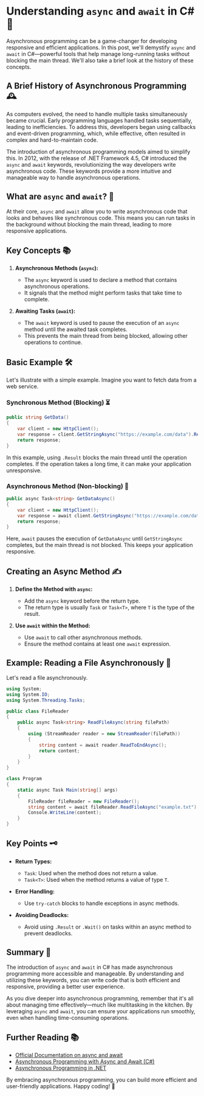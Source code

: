 
# Understanding `async` and `await` in C# 🚀

Asynchronous programming can be a game-changer for developing responsive and efficient applications. In this post, we'll demystify `async` and `await` in C#—powerful tools that help manage long-running tasks without blocking the main thread. We'll also take a brief look at the history of these concepts.

## A Brief History of Asynchronous Programming 🕰️

As computers evolved, the need to handle multiple tasks simultaneously became crucial. Early programming languages handled tasks sequentially, leading to inefficiencies. To address this, developers began using callbacks and event-driven programming, which, while effective, often resulted in complex and hard-to-maintain code.

The introduction of asynchronous programming models aimed to simplify this. In 2012, with the release of .NET Framework 4.5, C# introduced the `async` and `await` keywords, revolutionizing the way developers write asynchronous code. These keywords provide a more intuitive and manageable way to handle asynchronous operations.

## What are `async` and `await`? 🤔

At their core, `async` and `await` allow you to write asynchronous code that looks and behaves like synchronous code. This means you can run tasks in the background without blocking the main thread, leading to more responsive applications.

## Key Concepts 📚

1. **Asynchronous Methods (`async`):**
   - The `async` keyword is used to declare a method that contains asynchronous operations.
   - It signals that the method might perform tasks that take time to complete.

2. **Awaiting Tasks (`await`):**
   - The `await` keyword is used to pause the execution of an `async` method until the awaited task completes.
   - This prevents the main thread from being blocked, allowing other operations to continue.

## Basic Example 🛠️

Let's illustrate with a simple example. Imagine you want to fetch data from a web service.

### Synchronous Method (Blocking) ⏳

```csharp
public string GetData()
{
    var client = new HttpClient();
    var response = client.GetStringAsync("https://example.com/data").Result;
    return response;
}
```

In this example, using `.Result` blocks the main thread until the operation completes. If the operation takes a long time, it can make your application unresponsive.

### Asynchronous Method (Non-blocking) 🚦

```csharp
public async Task<string> GetDataAsync()
{
    var client = new HttpClient();
    var response = await client.GetStringAsync("https://example.com/data");
    return response;
}
```

Here, `await` pauses the execution of `GetDataAsync` until `GetStringAsync` completes, but the main thread is not blocked. This keeps your application responsive.

## Creating an Async Method ✍️

1. **Define the Method with `async`:**
   - Add the `async` keyword before the return type.
   - The return type is usually `Task` or `Task<T>`, where `T` is the type of the result.

2. **Use `await` within the Method:**
   - Use `await` to call other asynchronous methods.
   - Ensure the method contains at least one `await` expression.

## Example: Reading a File Asynchronously 📄

Let's read a file asynchronously.

```csharp
using System;
using System.IO;
using System.Threading.Tasks;

public class FileReader
{
    public async Task<string> ReadFileAsync(string filePath)
    {
        using (StreamReader reader = new StreamReader(filePath))
        {
            string content = await reader.ReadToEndAsync();
            return content;
        }
    }
}

class Program
{
    static async Task Main(string[] args)
    {
        FileReader fileReader = new FileReader();
        string content = await fileReader.ReadFileAsync("example.txt");
        Console.WriteLine(content);
    }
}
```

## Key Points 🗝️

- **Return Types:**
  - `Task`: Used when the method does not return a value.
  - `Task<T>`: Used when the method returns a value of type `T`.

- **Error Handling:**
  - Use `try-catch` blocks to handle exceptions in async methods.

- **Avoiding Deadlocks:**
  - Avoid using `.Result` or `.Wait()` on tasks within an async method to prevent deadlocks.

## Summary 📝

The introduction of `async` and `await` in C# has made asynchronous programming more accessible and manageable. By understanding and utilizing these keywords, you can write code that is both efficient and responsive, providing a better user experience.

As you dive deeper into asynchronous programming, remember that it's all about managing time effectively—much like multitasking in the kitchen. By leveraging `async` and `await`, you can ensure your applications run smoothly, even when handling time-consuming operations.

## Further Reading 📚

- [Official Documentation on async and await](https://docs.microsoft.com/en-us/dotnet/csharp/programming-guide/concepts/async/)
- [Asynchronous Programming with Async and Await (C#)](https://learn.microsoft.com/en-us/dotnet/csharp/programming-guide/concepts/async/)
- [Asynchronous Programming in .NET](https://docs.microsoft.com/en-us/dotnet/standard/async-in-depth)

By embracing asynchronous programming, you can build more efficient and user-friendly applications. Happy coding! 🎉
